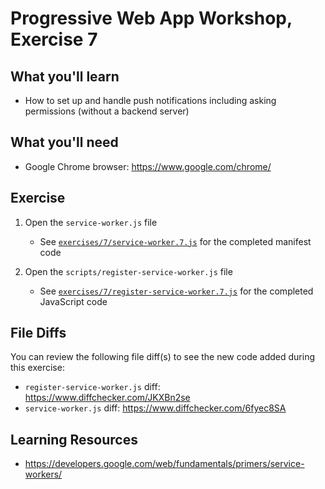 # Progressive Web App Workshop, Exercise 7

## What you'll learn

- How to set up and handle push notifications including asking permissions (without a backend server)

## What you'll need

- Google Chrome browser: <https://www.google.com/chrome/>

## Exercise

1. Open the `service-worker.js` file

    - See [`exercises/7/service-worker.7.js`](service-worker.7.js) for the completed manifest code

1. Open the `scripts/register-service-worker.js` file

    - See [`exercises/7/register-service-worker.7.js`](register-service-worker.7.js) for the completed JavaScript code

## File Diffs

You can review the following file diff(s) to see the new code added during this exercise:

- `register-service-worker.js` diff: https://www.diffchecker.com/JKXBn2se
- `service-worker.js` diff: https://www.diffchecker.com/6fyec8SA


## Learning Resources

- https://developers.google.com/web/fundamentals/primers/service-workers/

